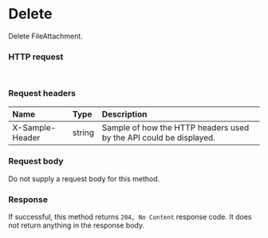 # Delete

Delete FileAttachment.
### HTTP request
```http


```
### Request headers
| Name       | Type | Description|
|:---------------|:--------|:----------|
| X-Sample-Header  | string  | Sample of how the HTTP headers used by the API could be displayed.|

### Request body
Do not supply a request body for this method.


### Response
If successful, this method returns `204, No Content` response code. It does not return anything in the response body.


<!-- uuid: 9b9fe6d1-1387-4581-8f43-efa392db7661
2015-10-12 21:30:00 UTC -->